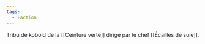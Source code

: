 ```yaml
---
tags:
  - Faction
---
```

Tribu de kobold de la [[Ceinture verte]] dirigé par le chef [[Écailles de suie]].